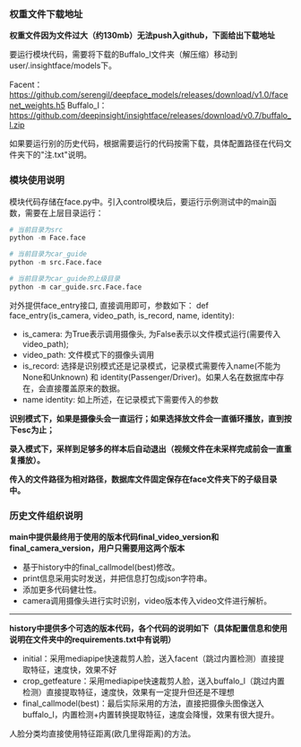 ### 权重文件下载地址

**权重文件因为文件过大（约130mb）无法push入github，下面给出下载地址**

要运行模块代码，需要将下载的Buffalo_l文件夹（解压缩）移动到user/.insightface/models下。

Facent：https://github.com/serengil/deepface_models/releases/download/v1.0/facenet_weights.h5
Buffalo_l：https://github.com/deepinsight/insightface/releases/download/v0.7/buffalo_l.zip


如果要运行别的历史代码，根据需要运行的代码按需下载，具体配置路径在代码文件夹下的"注.txt"说明。



### 模块使用说明

模块代码存储在face.py中。引入control模块后，要运行示例测试中的main函数，需要在上层目录运行：
```python
# 当前目录为src
python -m Face.face

# 当前目录为car_guide
python -m src.Face.face

# 当前目录为car_guide的上级目录
python -m car_guide.src.Face.face
```

对外提供face_entry接口, 直接调用即可，参数如下：
def face_entry(is_camera, video_path, is_record, name, identity):
    
- is_camera: 为True表示调用摄像头, 为False表示以文件模式运行(需要传入video_path);
- video_path: 文件模式下的摄像头调用
- is_record: 选择是识别模式还是记录模式，记录模式需要传入name(不能为None和Unknown) 和 identity(Passenger/Driver)。如果人名在数据库中存在，会直接覆盖原来的数据。
- name identity: 如上所述，在记录模式下需要传入的参数

**识别模式下，如果是摄像头会一直运行；如果选择放文件会一直循环播放，直到按下esc为止；**

**录入模式下，采样到足够多的样本后自动退出（视频文件在未采样完成前会一直重复播放）。**

**传入的文件路径为相对路径，数据库文件固定保存在face文件夹下的子级目录中。**





### 历史文件组织说明

**main中提供最终用于使用的版本代码final_video_version和final_camera_version，用户只需要用这两个版本**

- 基于history中的final_callmodel(best)修改。
- print信息采用实时发送，并把信息打包成json字符串。
- 添加更多代码健壮性。
- camera调用摄像头进行实时识别，video版本传入video文件进行解析。

---

**history中提供多个可选的版本代码，各个代码的说明如下（具体配置信息和使用说明在文件夹中的requirements.txt中有说明）**

- initial：采用mediapipe快速裁剪人脸，送入facent（跳过内置检测）直接提取特征，速度快，效果不好
- crop_getfeature：采用mediapipe快速裁剪人脸，送入buffalo_l（跳过内置检测）直接提取特征，速度快，效果有一定提升但还是不理想
- final_callmodel(best)：最后实际采用的方法，直接把摄像头图像送入buffalo_l，内置检测+内置转换提取特征，速度会降慢，效果有很大提升。

人脸分类均直接使用特征距离(欧几里得距离)的方法。